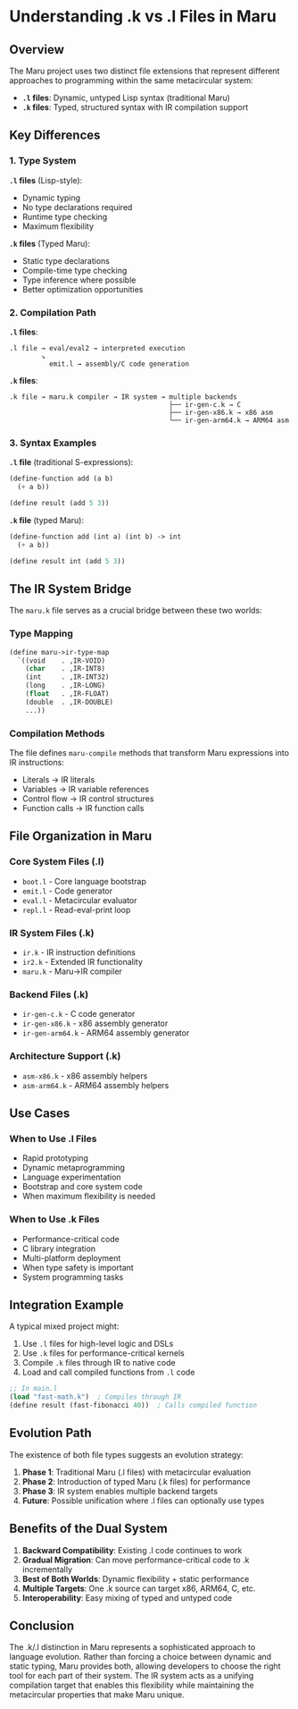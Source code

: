 # Understanding .k vs .l Files in Maru

## Overview

The Maru project uses two distinct file extensions that represent different approaches to programming within the same metacircular system:

- **`.l` files**: Dynamic, untyped Lisp syntax (traditional Maru)
- **`.k` files**: Typed, structured syntax with IR compilation support

## Key Differences

### 1. Type System

**`.l` files** (Lisp-style):
- Dynamic typing
- No type declarations required
- Runtime type checking
- Maximum flexibility

**`.k` files** (Typed Maru):
- Static type declarations
- Compile-time type checking
- Type inference where possible
- Better optimization opportunities

### 2. Compilation Path

**`.l` files**:
```
.l file → eval/eval2 → interpreted execution
        ↘
          emit.l → assembly/C code generation
```

**`.k` files**:
```
.k file → maru.k compiler → IR system → multiple backends
                                        ├── ir-gen-c.k → C
                                        ├── ir-gen-x86.k → x86 asm
                                        └── ir-gen-arm64.k → ARM64 asm
```

### 3. Syntax Examples

**`.l` file** (traditional S-expressions):
```lisp
(define-function add (a b)
  (+ a b))

(define result (add 5 3))
```

**`.k` file** (typed Maru):
```lisp
(define-function add (int a) (int b) -> int
  (+ a b))

(define result int (add 5 3))
```

## The IR System Bridge

The `maru.k` file serves as a crucial bridge between these two worlds:

### Type Mapping
```lisp
(define maru->ir-type-map
  `((void    . ,IR-VOID)
    (char    . ,IR-INT8)
    (int     . ,IR-INT32)
    (long    . ,IR-LONG)
    (float   . ,IR-FLOAT)
    (double  . ,IR-DOUBLE)
    ...))
```

### Compilation Methods
The file defines `maru-compile` methods that transform Maru expressions into IR instructions:
- Literals → IR literals
- Variables → IR variable references
- Control flow → IR control structures
- Function calls → IR function calls

## File Organization in Maru

### Core System Files (.l)
- `boot.l` - Core language bootstrap
- `emit.l` - Code generator
- `eval.l` - Metacircular evaluator
- `repl.l` - Read-eval-print loop

### IR System Files (.k)
- `ir.k` - IR instruction definitions
- `ir2.k` - Extended IR functionality
- `maru.k` - Maru→IR compiler

### Backend Files (.k)
- `ir-gen-c.k` - C code generator
- `ir-gen-x86.k` - x86 assembly generator
- `ir-gen-arm64.k` - ARM64 assembly generator

### Architecture Support (.k)
- `asm-x86.k` - x86 assembly helpers
- `asm-arm64.k` - ARM64 assembly helpers

## Use Cases

### When to Use .l Files
- Rapid prototyping
- Dynamic metaprogramming
- Language experimentation
- Bootstrap and core system code
- When maximum flexibility is needed

### When to Use .k Files
- Performance-critical code
- C library integration
- Multi-platform deployment
- When type safety is important
- System programming tasks

## Integration Example

A typical mixed project might:

1. Use `.l` files for high-level logic and DSLs
2. Use `.k` files for performance-critical kernels
3. Compile `.k` files through IR to native code
4. Load and call compiled functions from `.l` code

```lisp
;; In main.l
(load "fast-math.k")  ; Compiles through IR
(define result (fast-fibonacci 40))  ; Calls compiled function
```

## Evolution Path

The existence of both file types suggests an evolution strategy:

1. **Phase 1**: Traditional Maru (.l files) with metacircular evaluation
2. **Phase 2**: Introduction of typed Maru (.k files) for performance
3. **Phase 3**: IR system enables multiple backend targets
4. **Future**: Possible unification where .l files can optionally use types

## Benefits of the Dual System

1. **Backward Compatibility**: Existing .l code continues to work
2. **Gradual Migration**: Can move performance-critical code to .k incrementally
3. **Best of Both Worlds**: Dynamic flexibility + static performance
4. **Multiple Targets**: One .k source can target x86, ARM64, C, etc.
5. **Interoperability**: Easy mixing of typed and untyped code

## Conclusion

The .k/.l distinction in Maru represents a sophisticated approach to language evolution. Rather than forcing a choice between dynamic and static typing, Maru provides both, allowing developers to choose the right tool for each part of their system. The IR system acts as a unifying compilation target that enables this flexibility while maintaining the metacircular properties that make Maru unique.